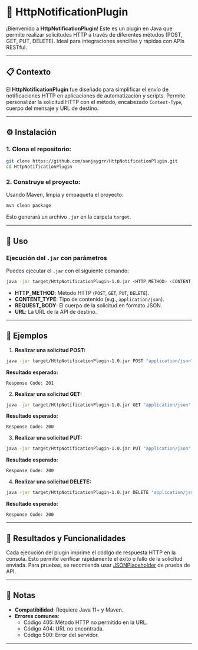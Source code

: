 
# 📡 HttpNotificationPlugin

¡Bienvenido a **HttpNotificationPlugin**! Este es un plugin en Java que permite realizar solicitudes HTTP a través de diferentes métodos (POST, GET, PUT, DELETE). Ideal para integraciones sencillas y rápidas con APIs RESTful.

---

## 📋 Contexto

El **HttpNotificationPlugin** fue diseñado para simplificar el envío de notificaciones HTTP en aplicaciones de automatización y scripts. Permite personalizar la solicitud HTTP con el método, encabezado `Content-Type`, cuerpo del mensaje y URL de destino.

---

## ⚙️ Instalación

### 1. Clona el repositorio:

```bash
git clone https://github.com/sanjaygrr/HttpNotificationPlugin.git
cd HttpNotificationPlugin
```

### 2. Construye el proyecto:

Usando Maven, limpia y empaqueta el proyecto:

```bash
mvn clean package
```

Esto generará un archivo `.jar` en la carpeta `target`.

---

## 🚀 Uso

### Ejecución del `.jar` con parámetros

Puedes ejecutar el `.jar` con el siguiente comando:

```bash
java -jar target/HttpNotificationPlugin-1.0.jar <HTTP_METHOD> <CONTENT_TYPE> <REQUEST_BODY> <URL>
```

- **HTTP_METHOD**: Método HTTP (`POST`, `GET`, `PUT`, `DELETE`).
- **CONTENT_TYPE**: Tipo de contenido (e.g., `application/json`).
- **REQUEST_BODY**: El cuerpo de la solicitud en formato JSON.
- **URL**: La URL de la API de destino.

---

## 🔧 Ejemplos

1. **Realizar una solicitud POST:**

```bash
java -jar target/HttpNotificationPlugin-1.0.jar POST "application/json" "{"title":"foo","body":"bar","userId":1}" "https://jsonplaceholder.typicode.com/posts"
```

**Resultado esperado:**
```
Response Code: 201
```

2. **Realizar una solicitud GET:**

```bash
java -jar target/HttpNotificationPlugin-1.0.jar GET "application/json" "" "https://jsonplaceholder.typicode.com/posts/1"
```

**Resultado esperado:**
```
Response Code: 200
```

3. **Realizar una solicitud PUT:**

```bash
java -jar target/HttpNotificationPlugin-1.0.jar PUT "application/json" "{"title":"updated title","body":"updated body","userId":1}" "https://jsonplaceholder.typicode.com/posts/1"
```

**Resultado esperado:**
```
Response Code: 200
```

4. **Realizar una solicitud DELETE:**

```bash
java -jar target/HttpNotificationPlugin-1.0.jar DELETE "application/json" "" "https://jsonplaceholder.typicode.com/posts/1"
```

**Resultado esperado:**
```
Response Code: 200
```

---

## 📄 Resultados y Funcionalidades

Cada ejecución del plugin imprime el código de respuesta HTTP en la consola. Esto permite verificar rápidamente el éxito o fallo de la solicitud enviada. Para pruebas, se recomienda usar [JSONPlaceholder](https://jsonplaceholder.typicode.com/)  de prueba de API.

---

## 🚧 Notas

- **Compatibilidad**: Requiere Java 11+ y Maven.
- **Errores comunes**:
  - Código 405: Método HTTP no permitido en la URL.
  - Código 404: URL no encontrada.
  - Código 500: Error del servidor.

---
